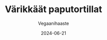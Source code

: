 ---
title: "Värikkäät paputortillat"
image: "https://vegaanibotti.lauravuo.me/2024/06/2024-06-21_small.png"
date: 2024-06-21
receipt_url: "https://vegaanihaaste.fi/reseptit/varikkaat-paputortillat"
author: "Vegaanihaaste"
---